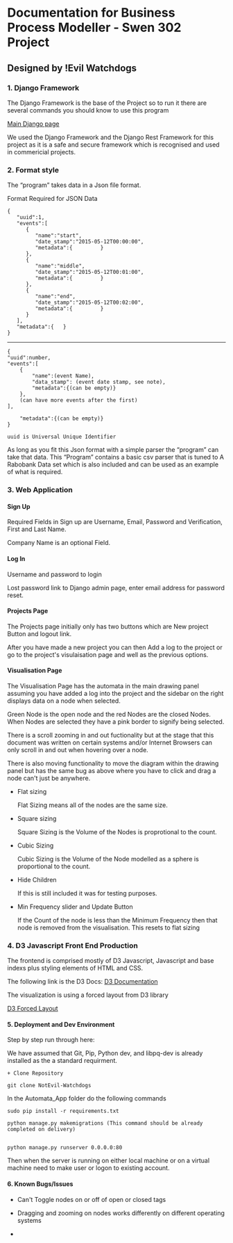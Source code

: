 # Documentation for Business Process Modeller  -  Swen 302 Project

## Designed by !Evil Watchdogs


### 1.	Django Framework

The Django Framework is the base of the Project so to run it there are several commands you should know to use this program

[Main Django page](https://www.djangoproject.com/)

We used the Django Framework and the Django Rest Framework for this project as it is a safe and secure framework which is recognised and used in commericial projects.




### 2.	Format style

The “program” takes data in a Json file format.

Format Required for JSON Data


```
{
   "uuid":1,
   "events":[
      {
         "name":"start",
         "date_stamp":"2015-05-12T00:00:00",
         "metadata":{         }
      },
      {
         "name":"middle",
         "date_stamp":"2015-05-12T00:01:00",
         "metadata":{         }
      },
      {
         "name":"end",
         "date_stamp":"2015-05-12T00:02:00",
         "metadata":{         }
      }
   ],
   "metadata":{   }
}
```

---------------------------------------------------------------------

```
{
"uuid":number, 
"events":[
	{
		"name":(event Name), 
		"data_stamp": (event date stamp, see note),
		"metadata":{(can be empty)}
	}, 
	(can have more events after the first)
],

	"metadata":{(can be empty)}
}

uuid is Universal Unique Identifier
```


As long as you fit this Json format with a simple parser the “program” can take that data.
This “Program” contains a basic csv parser that is tuned to A Rabobank Data set which is also included and can be used as an example of what is required.



### 3. Web Application

#### Sign Up

Required Fields in Sign up are Username, Email, Password and Verification, First and Last Name.

Company Name is an optional Field.


#### Log In

Username and password to login

Lost password link to Django admin page, enter email address for password reset.


#### Projects Page

The Projects page initially only has two buttons which are New project Button and logout link.

After you have made a new project you can then Add a log to the project or go to the project's visulaisation page and well as the previous options.

#### Visualisation Page

The Visualisation Page has the automata in the main drawing panel assuming you have added a log into the project and the sidebar on the right displays data on a node when selected.

Green Node is the open node and the red Nodes are the closed Nodes.
When Nodes are selected they have a pink border to signify being selected.

There is a scroll zooming in and out fuctionality but at the stage that this document was written on certain systems and/or Internet Browsers can only scroll in and out when hovering over a node.

There is also moving functionality to move the diagram within the drawing panel but has the same bug as above where you have to click and drag a node can't just be anywhere.

- Flat sizing 

	Flat Sizing means all of the nodes are the same size.

- Square sizing

	Square Sizing is the Volume of the Nodes is proprotional to the count.

- Cubic Sizing

	Cubic Sizing is the Volume of the Node modelled as a sphere is proportional to the count.

- Hide Children

	If this is still included it was for testing purposes.

- Min Frequency slider and Update Button

	If the Count of the node is less than the Minimum Frequency then that node is removed from the visualisation.
	This resets to flat sizing

### 4. D3 Javascript Front End Production

The frontend is comprised mostly of D3 Javascript, Javascript and base indexs plus styling elements of HTML and CSS.

The following link is the D3 Docs:
[D3 Documentation](https://github.com/mbostock/d3/wiki)

The visualization is using a forced layout from D3 library

[D3 Forced Layout](https://github.com/mbostock/d3/wiki/Force-Layout)


#### 5. Deployment and Dev Environment

Step by step run through here:

We have assumed that Git, Pip, Python dev, and libpq-dev is already installed as the a standard requirment.

	+ Clone Repository
```
git clone NotEvil-Watchdogs
```

In the Automata_App folder do the following commands

```
sudo pip install -r requirements.txt

python manage.py makemigrations (This command should be already completed on delivery)


python manage.py runserver 0.0.0.0:80

```

Then when the server is running on either local machine or on a virtual machine need to make user or logon to existing account.



#### 6. Known Bugs/Issues

* Can't Toggle nodes on or off of open or closed tags

* Dragging and zooming on nodes works differently on different operating systems

*

